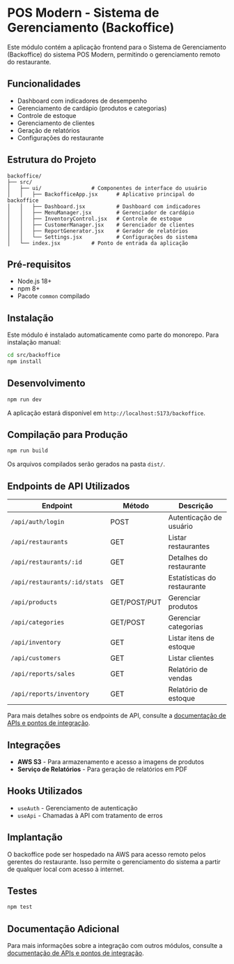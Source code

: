 # POS Modern - Sistema de Gerenciamento (Backoffice)

Este módulo contém a aplicação frontend para o Sistema de Gerenciamento (Backoffice) do sistema POS Modern, permitindo o gerenciamento remoto do restaurante.

## Funcionalidades

- Dashboard com indicadores de desempenho
- Gerenciamento de cardápio (produtos e categorias)
- Controle de estoque
- Gerenciamento de clientes
- Geração de relatórios
- Configurações do restaurante

## Estrutura do Projeto

```
backoffice/
├── src/
│   ├── ui/                # Componentes de interface do usuário
│   │   ├── BackofficeApp.jsx      # Aplicativo principal do backoffice
│   │   ├── Dashboard.jsx          # Dashboard com indicadores
│   │   ├── MenuManager.jsx        # Gerenciador de cardápio
│   │   ├── InventoryControl.jsx   # Controle de estoque
│   │   ├── CustomerManager.jsx    # Gerenciador de clientes
│   │   ├── ReportGenerator.jsx    # Gerador de relatórios
│   │   └── Settings.jsx           # Configurações do sistema
│   └── index.jsx          # Ponto de entrada da aplicação
```

## Pré-requisitos

- Node.js 18+
- npm 8+
- Pacote `common` compilado

## Instalação

Este módulo é instalado automaticamente como parte do monorepo. Para instalação manual:

```bash
cd src/backoffice
npm install
```

## Desenvolvimento

```bash
npm run dev
```

A aplicação estará disponível em `http://localhost:5173/backoffice`.

## Compilação para Produção

```bash
npm run build
```

Os arquivos compilados serão gerados na pasta `dist/`.

## Endpoints de API Utilizados

| Endpoint | Método | Descrição |
|----------|--------|-----------|
| `/api/auth/login` | POST | Autenticação de usuário |
| `/api/restaurants` | GET | Listar restaurantes |
| `/api/restaurants/:id` | GET | Detalhes do restaurante |
| `/api/restaurants/:id/stats` | GET | Estatísticas do restaurante |
| `/api/products` | GET/POST/PUT | Gerenciar produtos |
| `/api/categories` | GET/POST | Gerenciar categorias |
| `/api/inventory` | GET | Listar itens de estoque |
| `/api/customers` | GET | Listar clientes |
| `/api/reports/sales` | GET | Relatório de vendas |
| `/api/reports/inventory` | GET | Relatório de estoque |

Para mais detalhes sobre os endpoints de API, consulte a [documentação de APIs e pontos de integração](../../api-integration-docs.md).

## Integrações

- **AWS S3** - Para armazenamento e acesso a imagens de produtos
- **Serviço de Relatórios** - Para geração de relatórios em PDF

## Hooks Utilizados

- `useAuth` - Gerenciamento de autenticação
- `useApi` - Chamadas à API com tratamento de erros

## Implantação

O backoffice pode ser hospedado na AWS para acesso remoto pelos gerentes do restaurante. Isso permite o gerenciamento do sistema a partir de qualquer local com acesso à internet.

## Testes

```bash
npm test
```

## Documentação Adicional

Para mais informações sobre a integração com outros módulos, consulte a [documentação de APIs e pontos de integração](../../api-integration-docs.md).
